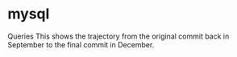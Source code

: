 # mysql
Queries
This shows the trajectory from the original commit back in September to the final commit in December. 
